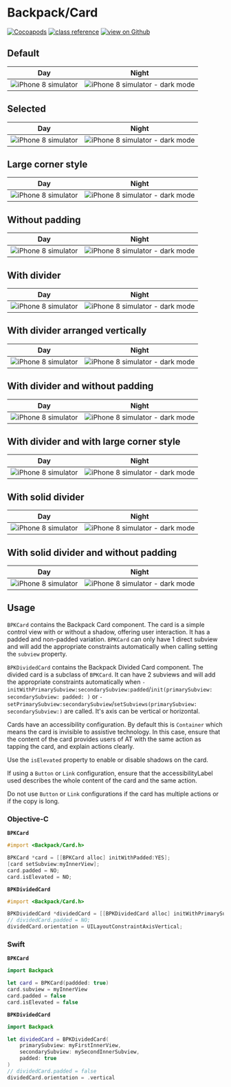 # Backpack/Card

[![Cocoapods](https://img.shields.io/cocoapods/v/Backpack.svg?style=flat)](https://cocoapods.org/pods/Backpack)
[![class reference](https://img.shields.io/badge/Class%20reference-iOS-blue)](https://backpack.github.io/ios/versions/latest/uikit/Classes/BPKCard.html)
[![view on Github](https://img.shields.io/badge/Source%20code-GitHub-lightgrey)](https://github.com/Skyscanner/backpack-ios/tree/main/Backpack/Card)

## Default

| Day | Night |
| --- | --- | 
| ![iPhone 8 simulator](https://raw.githubusercontent.com/Skyscanner/backpack-ios/main/screenshots/iPhone%208-card___default_lm.png)| ![iPhone 8 simulator - dark mode](https://raw.githubusercontent.com/Skyscanner/backpack-ios/main/screenshots/iPhone%208-card___default_dm.png) |

## Selected

| Day | Night |
| --- | --- | 
| ![iPhone 8 simulator](https://raw.githubusercontent.com/Skyscanner/backpack-ios/main/screenshots/iPhone%208-card___selected_lm.png)| ![iPhone 8 simulator - dark mode](https://raw.githubusercontent.com/Skyscanner/backpack-ios/main/screenshots/iPhone%208-card___selected_dm.png) |

## Large corner style

| Day | Night |
| --- | --- | 
| ![iPhone 8 simulator](https://raw.githubusercontent.com/Skyscanner/backpack-ios/main/screenshots/iPhone%208-card___corner-style-large_lm.png)| ![iPhone 8 simulator - dark mode](https://raw.githubusercontent.com/Skyscanner/backpack-ios/main/screenshots/iPhone%208-card___corner-style-large_dm.png) |

## Without padding

| Day | Night |
| --- | --- | 
| ![iPhone 8 simulator](https://raw.githubusercontent.com/Skyscanner/backpack-ios/main/screenshots/iPhone%208-card___without-padding_lm.png)| ![iPhone 8 simulator - dark mode](https://raw.githubusercontent.com/Skyscanner/backpack-ios/main/screenshots/iPhone%208-card___without-padding_dm.png) |

## With divider

| Day | Night |
| --- | --- | 
| ![iPhone 8 simulator](https://raw.githubusercontent.com/Skyscanner/backpack-ios/main/screenshots/iPhone%208-card___with-divider_lm.png)| ![iPhone 8 simulator - dark mode](https://raw.githubusercontent.com/Skyscanner/backpack-ios/main/screenshots/iPhone%208-card___with-divider_dm.png) |

## With divider arranged vertically

| Day | Night |
| --- | --- | 
| ![iPhone 8 simulator](https://raw.githubusercontent.com/Skyscanner/backpack-ios/main/screenshots/iPhone%208-card___with-divider-arranged-vertically_lm.png)| ![iPhone 8 simulator - dark mode](https://raw.githubusercontent.com/Skyscanner/backpack-ios/main/screenshots/iPhone%208-card___with-divider-arranged-vertically_dm.png) |

## With divider and without padding

| Day | Night |
| --- | --- | 
| ![iPhone 8 simulator](https://raw.githubusercontent.com/Skyscanner/backpack-ios/main/screenshots/iPhone%208-card___with-divider-without-padding_lm.png)| ![iPhone 8 simulator - dark mode](https://raw.githubusercontent.com/Skyscanner/backpack-ios/main/screenshots/iPhone%208-card___with-divider-without-padding_dm.png) |

## With divider and with large corner style

| Day | Night |
| --- | --- | 
| ![iPhone 8 simulator](https://raw.githubusercontent.com/Skyscanner/backpack-ios/main/screenshots/iPhone%208-card___with-divider-and-corner-style-large_lm.png)| ![iPhone 8 simulator - dark mode](https://raw.githubusercontent.com/Skyscanner/backpack-ios/main/screenshots/iPhone%208-card___with-divider-and-corner-style-large_dm.png) |

## With solid divider

| Day | Night |
| --- | --- | 
| ![iPhone 8 simulator](https://raw.githubusercontent.com/Skyscanner/backpack-ios/main/screenshots/iPhone%208-card___with-solid-divider-with-padding_lm.png)| ![iPhone 8 simulator - dark mode](https://raw.githubusercontent.com/Skyscanner/backpack-ios/main/screenshots/iPhone%208-card___with-solid-divider-with-padding_dm.png) |

## With solid divider and without padding

| Day | Night |
| --- | --- | 
| ![iPhone 8 simulator](https://raw.githubusercontent.com/Skyscanner/backpack-ios/main/screenshots/iPhone%208-card___with-solid-divider-without-padding_lm.png)| ![iPhone 8 simulator - dark mode](https://raw.githubusercontent.com/Skyscanner/backpack-ios/main/screenshots/iPhone%208-card___with-solid-divider-without-padding_dm.png) |


## Usage

`BPKCard` contains the Backpack Card component. The card is a simple control view with or without a shadow, offering user interaction. It has a padded and non-padded variation. `BPKCard` can only have 1 direct subview and will add the appropriate constraints automatically when calling setting the `subview` property.

`BPKDividedCard` contains the Backpack Divided Card component. The divided card is a subclass of `BPKCard`. It can have 2 subviews and will add the appropriate constraints automatically when `-initWithPrimarySubview:secondarySubview:padded`/`init(primarySubview: secondarySubview: padded: )` or `-setPrimarySubview:secondarySubview`/`setSubviews(primarySubview: secondarySubview:)` are called. It's axis can be vertical or horizontal.

Cards have an accessibility configuration. By default this is `Container` which means the card is invisible to assistive technology. In this case, ensure that the content of the card provides users of AT with the same action as tapping the card, and explain actions clearly.

Use the `isElevated` property to enable or disable shadows on the card.

If using a `Button` or `Link` configuration, ensure that the accessibilityLabel used describes the whole content of the card and the same action.

Do not use `Button` or `Link` configurations if the card has multiple actions or if the copy is long.

### Objective-C

**`BPKCard`**

```objective-c
#import <Backpack/Card.h>

BPKCard *card = [[BPKCard alloc] initWithPadded:YES];
[card setSubview:myInnerView];
card.padded = NO;
card.isElevated = NO;
```

**`BPKDividedCard`**

```objective-c
#import <Backpack/Card.h>

BPKDividedCard *dividedCard = [[BPKDividedCard alloc] initWithPrimarySubview:myFirstInnerView secondarySubview:mySecondInnerSubview padded:YES];
// dividedCard.padded = NO;
dividedCard.orientation = UILayoutConstraintAxisVertical;
```

### Swift

**`BPKCard`**

```swift
import Backpack

let card = BPKCard(paddded: true)
card.subview = myInnerView
card.padded = false
card.isElevated = false
```

**`BPKDividedCard`**

```swift
import Backpack

let dividedCard = BPKDividedCard(
    primarySubview: myFirstInnerView,
    secondarySubview: mySecondInnerSubview,
    padded: true
)
// dividedCard.padded = false
dividedCard.orientation = .vertical
```
